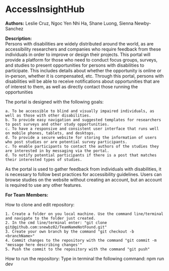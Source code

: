 # AccessInsightHub

**Authors:** Leslie Cruz, Ngoc Yen Nhi Ha, Shane Luong, Sienna Newby-Sanchez

**Description:**  
Persons with disabilities are widely distributed around the world, as are accessibility researchers and companies who
require feedback from these individuals in order to improve or design their projects. This portal will provide a
platform for those who need to conduct focus groups, surveys, and studies to present opportunities for persons with
disabilities to participate. This includes details about whether the opportunity is online or in-person, whether it is
compensated, etc. Through this portal, persons with disabilities will be able to receive notifications about
opportunities that are of interest to them, as well as directly contact those running the opportunities

The portal is designed with the following goals:

	a. To be accessible to blind and visually impaired individuals, as well as those with other disabilities.
	b. To provide easy navigation and suggested templates for researchers to post surveys and other study opportunities.
	c. To have a responsive and consistent user interface that runs well on mobile phones, tablets, and desktops.
	d. To provide a secure website for storing the information of users who post studies or are potential survey participants.
	c. To enable participants to contact the authors of the studies they are interested in by messaging via the portal.
	d. To notify potential participants if there is a post that matches their interested types of studies. 

As the portal is used to gather feedback from individuals with disabilities, it is necessary to follow best practices
for accessibility guidelines. Users can browse studies on the website without creating an account, but an account is
required to use any other features.

**For Team Members:**

How to clone and edit repository:

	1. Create a folder on you local machine. Use the command line/terminal and navigate to the folder just created.
	2. In the cmd line/terminal enter: "git clone git@github.com:snewbz02/TeamNameNotFound.git"
	3. Create your own branch by the command "git checkout -b <branchName>"
	4. Commit changes to the repository with the command "git commit -m 'message here describing changes'"
	5. Push the commit to the repository with the command "git push"

How to run the repository:
Type in terminal the following command: npm run dev
	

